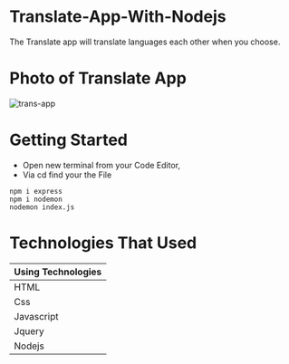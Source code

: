 # Translate-App-With-Nodejs
 The Translate app will translate languages each other when you choose.
 
 # Photo of Translate App
![trans-app](https://user-images.githubusercontent.com/93815030/153582775-8e7ddcdd-d214-4a2d-98f4-6800cf82b759.png)

# Getting Started
- Open new terminal from your Code Editor,
- Via cd find your the File 
```
npm i express
npm i nodemon
nodemon index.js
```

# Technologies That Used
|Using Technologies|
|------------------|
|HTML              |
|Css               |
|Javascript        |
|Jquery            |
|Nodejs            |


